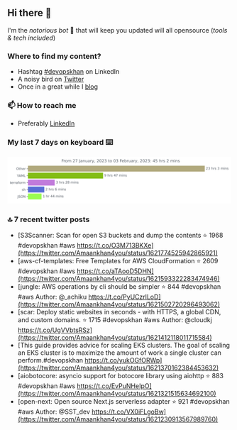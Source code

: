 <!--- [![Hits](https://hits.seeyoufarm.com/api/count/incr/badge.svg?url=https%3A%2F%2Fgithub.com%2Fakhan4u%2Fhit-counter&count_bg=%2379C83D&title_bg=%23555555&icon=&icon_color=%23E7E7E7&title=visits&edge_flat=false)](https://hits.seeyoufarm.com) --->

## Hi there 👋

I'm the _notorious bot_ 🤣 that will keep you updated will all opensource (_tools & tech included_) 

### Where to find my content?

* Hashtag [#devopskhan](https://www.linkedin.com/feed/hashtag/devopskhan) on LinkedIn
* A noisy bird on [Twitter](https://twitter.com/Amaankhan4you)
* Once in a great while I [blog](https://linuxparrot.netlify.app) 


### 📫 **How to reach me**

* Preferably [LinkedIn](https://www.linkedin.com/in/amaan-khan-linux-ninja)

### My last 7 days on keyboard ⌨️

<img src="https://github.com/akhan4u/akhan4u/blob/main/images/stat.svg" alt="Amaan's Wakatime Activity!"/>

### 🔝 7 recent twitter posts
<!-- DEVDOJO:START -->
- [S3Scanner: Scan for open S3 buckets and dump the contents
⭐️ 1968
#devopskhan #aws
https://t.co/O3M713BKXe](https://twitter.com/Amaankhan4you/status/1621774525942865921)
- [aws-cf-templates: Free Templates for AWS CloudFormation
⭐️ 2609
#devopskhan #aws
https://t.co/aTAooD5DHN](https://twitter.com/Amaankhan4you/status/1621593322283474946)
- [jungle: AWS operations by cli should be simpler
⭐️ 844
#devopskhan #aws
Author: @_achiku
https://t.co/PyUCzrlLoD](https://twitter.com/Amaankhan4you/status/1621502720296493062)
- [scar: Deploy static websites in seconds - with HTTPS, a global CDN, and custom domains.
⭐️ 1715
#devopskhan #aws
Author: @cloudkj
https://t.co/UgVVbtsRSz](https://twitter.com/Amaankhan4you/status/1621412118011715584)
- [This guide provides advice for scaling EKS clusters. The goal of scaling an EKS cluster is to maximize the amount of work a single cluster can perform.#devopskhan https://t.co/yukOGfORWp](https://twitter.com/Amaankhan4you/status/1621370162384453632)
- [aiobotocore: asyncio support for botocore library using aiohttp
⭐️ 883
#devopskhan #aws
https://t.co/EvPuNHeIpO](https://twitter.com/Amaankhan4you/status/1621321515634692100)
- [open-next: Open source Next.js serverless adapter
⭐️ 921
#devopskhan #aws
Author: @SST_dev
https://t.co/VX0iFLgoBw](https://twitter.com/Amaankhan4you/status/1621230913567989760)
<!-- DEVDOJO:END -->

<!-- ![Amaan's GitHub stats](https://github-readme-stats.vercel.app/api?username=akhan4u&count_private=true&show_icons=true&hide=contribs) -->
